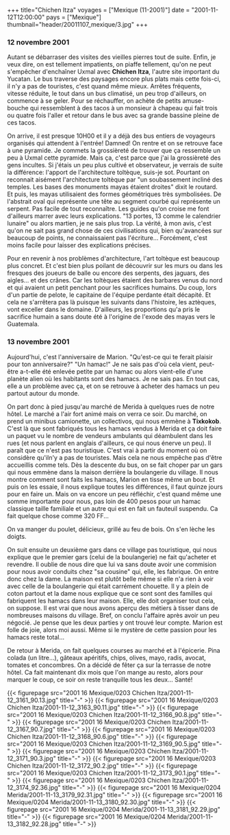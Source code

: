 +++
title="Chichen Itza"
voyages = ["Mexique (11-2001)"]
date = "2001-11-12T12:00:00"
pays = ["Mexique"]
thumbnail="header/20011107_mexique/3.jpg"
+++
### 12 novembre 2001

Autant se débarraser des visites des vieilles pierres tout de suite. Enfin, 
je veux dire, on est tellement impatients, on piaffe tellement, qu'on ne peut 
s'empêcher d'enchaîner Uxmal avec <b>Chichen Itza</b>, l'autre site important 
du Yucatan. Le bus traverse des paysages encore plus plats mais cette fois-ci, 
il n'y a pas de touristes, c'est quand même mieux. Arrêtes fréquents, vitesse 
réduite, le tout dans un bus climatisé, un peu trop d'ailleurs, on commence 
à se geler. Pour se réchauffer, on achète de petits amuse-bouche qui ressemblent 
à des tacos à un monsieur à chapeau qui fait trois ou quatre fois l'aller et 
retour dans le bus avec sa grande bassine pleine de ces tacos.

On arrive, il est presque 10H00 et il y a déjà des bus entiers de voyageurs 
organisés qui attendent à l'entrée! Damned! On rentre et on se retrouve face 
à une pyramide. Je commets la grossièreté de trouver que ça ressemble un peu 
à Uxmal cette pyramide. Mais ça, c'est parce que j'ai la grossièreté des gens 
incultes. Si j'étais un peu plus cultivé et observateur, je verrais de suite 
la différence: l'apport de l'architecture toltèque, suis-je sot. Pourtant on 
reconnait aisément l'architecture toltèque par "un soubassement incliné des 
temples. Les bases des monuments mayas étaient droites" dixit le routard. Et 
puis, les mayas utilisaient des formes géométriques très symbolisées. De l'abstrait 
oval qui représente une tête au segment courbé qui représente un serpent. Pas 
facile de tout reconnaître. Les guides qu'on croise me font d'ailleurs marrer 
avec leurs explications. "13 portes, 13 comme le calendrier lunaire" ou alors 
martien, je ne sais plus trop. La vérité, à mon avis, c'est qu'on ne sait pas 
grand chose de ces civilisations qui, bien qu'avancées sur beaucoup de points, 
ne connaissaient pas l'écriture... Forcément, c'est moins facile pour laisser 
des explications précises.

Pour en revenir à nos problèmes d'architecture, l'art toltèque est beaucoup 
plus concret. Et c'est bien plus poilant de découvrir sur les murs ou dans les 
fresques des joueurs de balle ou encore des serpents, des jaguars, des aigles... 
et des crânes. Car les toltèques étaient des barbares venus du nord et qui avaient 
un petit penchant pour les sacrifices humains. Du coup, lors d'un partie de 
pelote, le capitaine de l'équipe perdante était décapité. Et cela ne s'arrêtera 
pas là puisque les suivants dans l'histoire, les aztèques, vont exceller dans 
le domaine. D'ailleurs, les proportions qu'a pris le sacrifice humain a sans 
doute été à l'origine de l'exode des mayas vers le Guatemala.

### 13 novembre 2001

Aujourd'hui, c'est l'anniversaire de Marion. "Qu'est-ce qui te ferait plaisir 
pour ton anniversaire?" "Un hamac!" Je ne sais pas d'où cela vient, peut-être 
a-t-elle été enlevée petite par un hamac ou alors vient-elle d'une planète alien 
où les habitants sont des hamacs. Je ne sais pas. En tout cas, elle a un problème 
avec ça, et on se retrouve à acheter des hamacs un peu partout autour du monde.

On part donc à pied jusqu'au marché de Merida à quelques rues de notre hôtel. 
Le marché a l'air fort animé mais on verra ce soir. Du marché, on prend un minibus 
camionette, un collectivos, qui nous emmène à <b>Tixkokob</b>. C'est là que 
sont fabriqués tous les hamacs vendus à Merida et ça doit faire un paquet vu 
le nombre de vendeurs ambulants qui déambulent dans les rues (et nous parlent 
en anglais d'ailleurs, ce qui nous énerve un peu). Il paraît que ce n'est pas 
touristique. C'est vrai à partir du moment où on considère qu'iln'y a pas de 
touristes. Mais cela ne nous empêche pas d'être accueillis comme tels. Dès la 
descente du bus, on se fait choper par un gars qui nous emmène dans la maison 
derrière la boulangerie du village. Il nous montre comment sont faits les hamacs, 
Marion en tisse même un bout. Et puis on les essaie, il nous explique toutes 
les différences, il faut quinze jours pour en faire un. Mais on va encore un 
peu réfléchir, c'est quand même une somme importante pour nous, pas loin de 
400 pesos pour un hamac classique taille familiale et un autre qui est en fait 
un fauteuil suspendu. Ca fait quelque chose comme 320 FF... 

On va manger du poulet, délicieux, grillé au feu de bois. On s'en lèche les 
doigts.

On suit ensuite un deuxième gars dans ce village pas touristique, qui nous 
explique que le premier gars (celui de la boulangerie) ne fait qu'acheter et 
revendre. Il oublie de nous dire que lui va sans doute avoir une commision pour 
nous avoir conduits chez "sa cousine" qui, elle, les fabrique. On entre donc 
chez la dame. La maison est plutôt belle même si elle n'a rien à voir avec celle 
de la boulangerie qui était carrément chouette. Il y a plein de coton partout 
et la dame nous explique que ce sont sont des familles qui fabriquent les hamacs 
dans leur maison. Elle, elle doit organiser tout cela, on suppose. Il est vrai 
que nous avons aperçu des métiers à tisser dans de nombreuses maisons du village. 
Bref, on conclu l'affaire après avoir un peu négocié. Je pense que les deux 
parties y ont trouvé leur compte. Marion est folle de joie, alors moi aussi. 
Même si le mystère de cette passion pour les hamacs reste total...

De retour à Merida, on fait quelques courses au marché et à l'épicerie. Pina 
colada (un litre...), gâteaux apéritifs, chips, olives, mayo, radis, avocat, 
tomates et concombres. On a décidé de fêter ça sur la terrasse de notre hôtel. 
Ca fait maintenant dix mois que l'on mange au resto, alors pour marquer le coup, 
ce soir on reste tranquille tous les deux... Santé!


<div id="TOTO">{{< figurepage src="2001 16 Mexique/0203 Chichen Itza/2001-11-12_3161_90.13.jpg" title="-"  >}}
{{< figurepage src="2001 16 Mexique/0203 Chichen Itza/2001-11-12_3163_90.11.jpg" title="-"  >}}
{{< figurepage src="2001 16 Mexique/0203 Chichen Itza/2001-11-12_3166_90.8.jpg" title="-"  >}}
{{< figurepage src="2001 16 Mexique/0203 Chichen Itza/2001-11-12_3167_90.7.jpg" title="-"  >}}
{{< figurepage src="2001 16 Mexique/0203 Chichen Itza/2001-11-12_3168_90.6.jpg" title="-"  >}}
{{< figurepage src="2001 16 Mexique/0203 Chichen Itza/2001-11-12_3169_90.5.jpg" title="-"  >}}
{{< figurepage src="2001 16 Mexique/0203 Chichen Itza/2001-11-12_3171_90.3.jpg" title="-"  >}}
{{< figurepage src="2001 16 Mexique/0203 Chichen Itza/2001-11-12_3172_90.2.jpg" title="-"  >}}
{{< figurepage src="2001 16 Mexique/0203 Chichen Itza/2001-11-12_3173_90.1.jpg" title="-"  >}}
{{< figurepage src="2001 16 Mexique/0203 Chichen Itza/2001-11-12_3174_92.36.jpg" title="-"  >}}
{{< figurepage src="2001 16 Mexique/0204 Merida/2001-11-13_3179_92.31.jpg" title="-"  >}}
{{< figurepage src="2001 16 Mexique/0204 Merida/2001-11-13_3180_92.30.jpg" title="-"  >}}
{{< figurepage src="2001 16 Mexique/0204 Merida/2001-11-13_3181_92.29.jpg" title="-"  >}}
{{< figurepage src="2001 16 Mexique/0204 Merida/2001-11-13_3182_92.28.jpg" title="-"  >}}
</DIV>

